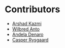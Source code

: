 # Contributors

- [Arshad Kazmi](https://github.com/arshadkazmi42)
- [Wilbred Anto](https://github.com/wilsantow)
- [Andela Denaro](https://github.com/andeladenaro)
- [Casper Rysgaard](https://github.com/Crowton)

